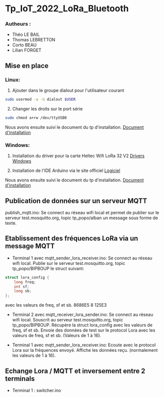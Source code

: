 
# Tp_IoT_2022_LoRa_Bluetooth

### Autheurs :

- Théo LE BAIL
- Thomas LEBRETTON
- Corto BEAU
- Lilian FORGET

## Mise en place

### Linux:

1. Ajouter dans le groupe dialout pour l'utilisateur courant
```bash
sudo usermod -a -G dialout $USER
```

2. Changer les droits sur le port série
```bash
sudo chmod a+rw /dev/ttyUSB0
```

Nous avons ensuite suivi le document du tp d'installation.
[Document d'installation](http://www.smartcomputerlab.org/m5/IoT.Labs.base.fr.2020.jpg.pdf)

### Windows:

1. Installation du driver pour la carte Heltec Wifi LoRa 32 V2
[Drivers Windows](https://www.silabs.com/developers/usb-to-uart-bridge-vcp-drivers?tab=downloads)

2. Installation de l'IDE Arduino via le site officiel
[Logiciel](https://www.arduino.cc/en/software)

Nous avons ensuite suivi le document du tp d'installation.
[Document d'installation](http://www.smartcomputerlab.org/m5/IoT.Labs.base.fr.2020.jpg.pdf)

## Publication de données sur un serveur MQTT

publish_mqtt.ino:
Se connect au réseau wifi local et
permet de publier sur le serveur test.mosquitto.org, topic tp_popo/alban
un message sous forme de texte.



## Etablissement des fréquences LoRa via un message MQTT
- Terminal 1 avec mqtt_sender_lora_receiver.ino:
Se connect au réseau wifi local.
Publie sur le serveur test.mosquitto.org, topic tp_popo/BIPBOUP le struct suivant:
```c
struct lora_config {
    long freq;
    int sf;
    long sb;
};
``` 
avec les valeurs de freq, sf et sb.
8686E5
8
125E3

- Terminal 2 avec mqtt_receiver_lora_sender.ino:
Se connect au réseau wifi local.
Souscrit au serveur test.mosquitto.org, topic tp_popo/BIPBOUP.
Récupère la struct lora_config avec les valeurs de freq, sf et sb.
Envoie des données de test sur le protocol Lora avec les valeurs de freq, sf et sb. (Valeurs de 1 à 16).


- Terminal 1 avec mqtt_sender_lora_receiver.ino:
Ecoute avec le protocol Lora sur la fréquences envoyé.
Affiche les données reçu. (normalement les valeurs de 1 à 16). 


## Echange Lora / MQTT et inversement entre 2 terminals
- Terminal 1 : switcher.ino

